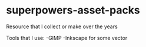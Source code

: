 # superpowers-asset-packs
 Resource that I collect or make over the years

Tools that I use:
-GIMP
-Inkscape for some vector
